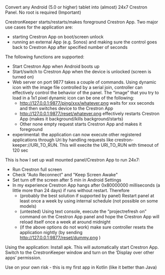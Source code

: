 Convert any Android (5.0 or higher) tablet into (almost) 24x7 Crestron Panel. No root is required (Important)

CrestronKeeper starts/restarts/makes foreground Crestron App. Two major use cases for the application are:
-	starting Crestron App on boot/screen unlock
-	running an external App (e.g. Sonos) and making sure the control goes back to Crestron App after specified number of seconds

The following functions are supported:
- Start Crestron App when Android boots up
- Start/switch to Crestron App when the device is unlocked (screen is turned on)
- Web server on port 9877 takes a couple of commands. Using dynamic icon with the image file controlled by a serial join, controller can effectively control the behavior of the panel. The “image” that you try to load in a 1x1 pixel dynamic icon can be one of the following:
     -	http://127.0.0.1:9877/ping/xxx/whatever.png waits for xxx seconds and then switches device to the Crestron App
     -	http://127.0.0.1:9877/reset/whatever.png effectively restarts Crestron App (makes it background/kills background/starts)
     -	Other none empty request starts Crestron App and  makes it foreground
- experimental: the application can now execute other registered applications through Uri by handling requests like crestron-keeper://URI_TO_RUN. This will execite the URI_TO_RUN with timeout of 120 sec

This is how I set up wall mounted panel/Crestron App to run 24x7:
- Run Crestron full screen
- Check "Auto Reconnect" and "Keep Screen Awake"
- Set turn off the screen after 5 min in Android Settings
- In my experience Crestron App hangs after 0x80000000 milliseconds (a little more than 24 days) if runs without restart. Therefore
     - (probably the best solution if supported by panel) Restart panel at least once a week by using internal schedule (not possible on some models)
     - (untested) Using text console, execute the “projectrefresh on” command on the Crestron App panel and hope the Crestron App will reload itself once a week at around midnight
     - (if the above options do not work) make sure controller resets the application nightly (by sending http://127.0.0.1:9877/reset/dummy.png )

Using the application:
Install apk. This will automatically start Crestron App. Switch to the CrestronKeeper window and turn on the ‘Display over other apps’ permission.

Use on your own risk - this is my first app in Kotlin (like it better than Java)